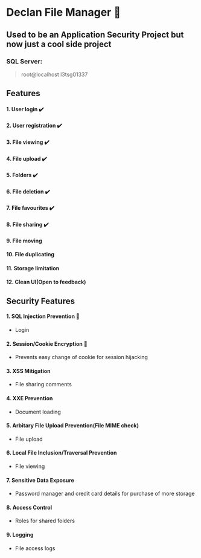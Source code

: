 # __Declan File Manager__ :briefcase:
## Used to be an Application Security Project but now just a cool side project
### SQL Server:
> root@localhost
> l3tsg01337

## Features
#### 1. User login :heavy_check_mark:
#### 2. User registration :heavy_check_mark:
#### 3. File viewing :heavy_check_mark:
#### 4. File upload :heavy_check_mark:
#### 5. Folders :heavy_check_mark:
#### 6. File deletion :heavy_check_mark:
#### 7. File favourites :heavy_check_mark:
#### 8. File sharing :heavy_check_mark:
#### 9. File moving 
#### 10. File duplicating 
#### 11. Storage limitation 
#### 12. Clean UI(Open to feedback) 


## Security Features
#### 1. SQL Injection Prevention :syringe:
- Login

#### 2. Session/Cookie Encryption :cookie:
- Prevents easy change of cookie for session hijacking

#### 3. XSS Mitigation
- File sharing comments

#### 4. XXE Prevention
- Document loading

#### 5. Arbitary File Upload Prevention(File MIME check)
- File upload

#### 6. Local File Inclusion/Traversal Prevention
- File viewing

#### 7. Sensitive Data Exposure
- Password manager and credit card details for purchase of more storage

#### 8. Access Control
- Roles for shared folders

#### 9. Logging
- File access logs
